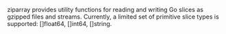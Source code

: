 ziparray provides utility functions for reading and writing Go slices
as gzipped files and streams.  Currently, a limited set of primitive
slice types is supported: []float64, []int64, []string.